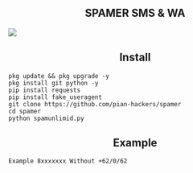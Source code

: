 <h2 align="center"> SPAMER SMS & WA </h2>
<img src="https://github.com/pian-hackers/blob/984c1ebb7dcd4cd40e8a4746e91294c6656c3786/20221119-WA0067.jpg" />

<h2 align="center"> Install </h2>


```
pkg update && pkg upgrade -y
pkg install git python -y
pip install requests
pip install fake_useragent
git clone https://github.com/pian-hackers/spamer
cd spamer
python spamunlimid.py
```
<h2 align="center"> Example </h2>

```
Example 8xxxxxxx Without +62/0/62
```

